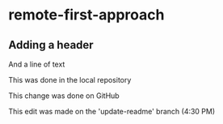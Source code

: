 # remote-first-approach

## Adding a header
And a line of text

This was done in the local repository

This change was done on GitHub

This edit was made on the 'update-readme' branch (4:30 PM)

